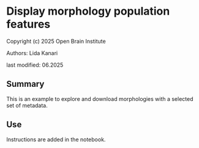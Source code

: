 # Display morphology population features
Copyright (c) 2025 Open Brain Institute

Authors: Lida Kanari

last modified: 06.2025

## Summary
This is an example to explore and download morphologies with a selected set of metadata. 

## Use
Instructions are added in the notebook. 